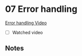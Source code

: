 # 07 Error handling

[Error handling Video](https://www.youtube.com/watch?v=XEUVl3bbMhI&ab_channel=n8n)

- [ ] Watched video

## Notes

